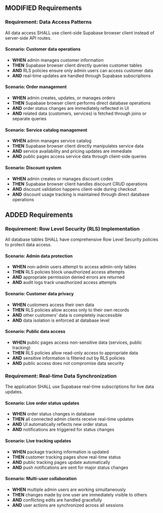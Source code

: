 ## MODIFIED Requirements
### Requirement: Data Access Patterns
All data access SHALL use client-side Supabase browser client instead of server-side API routes.

#### Scenario: Customer data operations
- **WHEN** admin manages customer information
- **THEN** Supabase browser client directly queries customer tables
- **AND** RLS policies ensure only admin users can access customer data
- **AND** real-time updates are handled through Supabase subscriptions

#### Scenario: Order management
- **WHEN** admin creates, updates, or manages orders
- **THEN** Supabase browser client performs direct database operations
- **AND** order status changes are immediately reflected in UI
- **AND** related data (customers, services) is fetched through joins or separate queries

#### Scenario: Service catalog management
- **WHEN** admin manages service catalog
- **THEN** Supabase browser client directly manipulates service data
- **AND** service availability and pricing updates are immediate
- **AND** public pages access service data through client-side queries

#### Scenario: Discount system
- **WHEN** admin creates or manages discount codes
- **THEN** Supabase browser client handles discount CRUD operations
- **AND** discount validation happens client-side during checkout
- **AND** discount usage tracking is maintained through direct database operations

## ADDED Requirements
### Requirement: Row Level Security (RLS) Implementation
All database tables SHALL have comprehensive Row Level Security policies to protect data access.

#### Scenario: Admin data protection
- **WHEN** non-admin users attempt to access admin-only tables
- **THEN** RLS policies block unauthorized access attempts
- **AND** appropriate permission denied errors are returned
- **AND** audit logs track unauthorized access attempts

#### Scenario: Customer data privacy
- **WHEN** customers access their own data
- **THEN** RLS policies allow access only to their own records
- **AND** other customers' data is completely inaccessible
- **AND** data isolation is enforced at database level

#### Scenario: Public data access
- **WHEN** public pages access non-sensitive data (services, public tracking)
- **THEN** RLS policies allow read-only access to appropriate data
- **AND** sensitive information is filtered out by RLS policies
- **AND** public access does not compromise data security

### Requirement: Real-time Data Synchronization
The application SHALL use Supabase real-time subscriptions for live data updates.

#### Scenario: Live order status updates
- **WHEN** order status changes in database
- **THEN** all connected admin clients receive real-time updates
- **AND** UI automatically reflects new order status
- **AND** notifications are triggered for status changes

#### Scenario: Live tracking updates
- **WHEN** package tracking information is updated
- **THEN** customer tracking pages show real-time status
- **AND** public tracking pages update automatically
- **AND** push notifications are sent for major status changes

#### Scenario: Multi-user collaboration
- **WHEN** multiple admin users are working simultaneously
- **THEN** changes made by one user are immediately visible to others
- **AND** conflicting edits are handled gracefully
- **AND** user actions are synchronized across all sessions